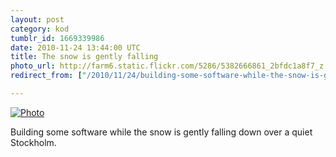 ```yaml
---
layout: post
category: kod
tumblr_id: 1669339986  
date: 2010-11-24 13:44:00 UTC
title: The snow is gently falling
photo_url: http://farm6.static.flickr.com/5286/5382666861_2bfdc1a8f7_z.jpg
redirect_from: ["/2010/11/24/building-some-software-while-the-snow-is-gently.html"]

---
```


[![Photo](http://farm6.static.flickr.com/5286/5382666861_2bfdc1a8f7_z.jpg)](http://instagr.am/p/WXG2/)

Building some software while the snow is gently falling down over a quiet Stockholm.
